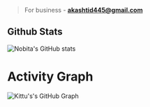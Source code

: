 > For business - **akashtid445@gmail.com**

## Github Stats
![Nobita's GitHub stats](https://github-readme-stats.vercel.app/api?username=desinobita&show_icons=true&theme=synthwave)

# Activity Graph


![Kittu's's GitHub Graph](https://activity-graph.herokuapp.com/graph?username=desinobita&custom_title=My%20Graph&bg_color=241731&line=f20f80&color=f52f91&point=fdf5ea&hide_border=true&area=false&area_color=fdf5ea)


